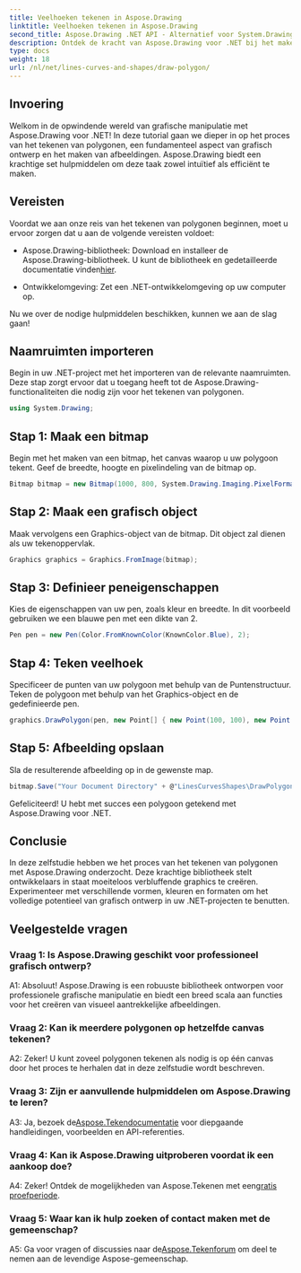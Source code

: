 ```yaml
---
title: Veelhoeken tekenen in Aspose.Drawing
linktitle: Veelhoeken tekenen in Aspose.Drawing
second_title: Aspose.Drawing .NET API - Alternatief voor System.Drawing.Common
description: Ontdek de kracht van Aspose.Drawing voor .NET bij het maken van verbluffende graphics. Teken moeiteloos polygonen met deze intuïtieve bibliotheek.
type: docs
weight: 18
url: /nl/net/lines-curves-and-shapes/draw-polygon/
---
```

## Invoering

Welkom in de opwindende wereld van grafische manipulatie met Aspose.Drawing voor .NET! In deze tutorial gaan we dieper in op het proces van het tekenen van polygonen, een fundamenteel aspect van grafisch ontwerp en het maken van afbeeldingen. Aspose.Drawing biedt een krachtige set hulpmiddelen om deze taak zowel intuïtief als efficiënt te maken.

## Vereisten

Voordat we aan onze reis van het tekenen van polygonen beginnen, moet u ervoor zorgen dat u aan de volgende vereisten voldoet:

- Aspose.Drawing-bibliotheek: Download en installeer de Aspose.Drawing-bibliotheek. U kunt de bibliotheek en gedetailleerde documentatie vinden[hier](https://reference.aspose.com/drawing/net/).

- Ontwikkelomgeving: Zet een .NET-ontwikkelomgeving op uw computer op.

Nu we over de nodige hulpmiddelen beschikken, kunnen we aan de slag gaan!

## Naamruimten importeren

Begin in uw .NET-project met het importeren van de relevante naamruimten. Deze stap zorgt ervoor dat u toegang heeft tot de Aspose.Drawing-functionaliteiten die nodig zijn voor het tekenen van polygonen.

```csharp
using System.Drawing;
```

## Stap 1: Maak een bitmap

Begin met het maken van een bitmap, het canvas waarop u uw polygoon tekent. Geef de breedte, hoogte en pixelindeling van de bitmap op.

```csharp
Bitmap bitmap = new Bitmap(1000, 800, System.Drawing.Imaging.PixelFormat.Format32bppPArgb);
```

## Stap 2: Maak een grafisch object

Maak vervolgens een Graphics-object van de bitmap. Dit object zal dienen als uw tekenoppervlak.

```csharp
Graphics graphics = Graphics.FromImage(bitmap);
```

## Stap 3: Definieer peneigenschappen

Kies de eigenschappen van uw pen, zoals kleur en breedte. In dit voorbeeld gebruiken we een blauwe pen met een dikte van 2.

```csharp
Pen pen = new Pen(Color.FromKnownColor(KnownColor.Blue), 2);
```

## Stap 4: Teken veelhoek

Specificeer de punten van uw polygoon met behulp van de Puntenstructuur. Teken de polygoon met behulp van het Graphics-object en de gedefinieerde pen.

```csharp
graphics.DrawPolygon(pen, new Point[] { new Point(100, 100), new Point(500, 700), new Point(900, 100) });
```

## Stap 5: Afbeelding opslaan

Sla de resulterende afbeelding op in de gewenste map.

```csharp
bitmap.Save("Your Document Directory" + @"LinesCurvesShapes\DrawPolygon_out.png");
```

Gefeliciteerd! U hebt met succes een polygoon getekend met Aspose.Drawing voor .NET.

## Conclusie

In deze zelfstudie hebben we het proces van het tekenen van polygonen met Aspose.Drawing onderzocht. Deze krachtige bibliotheek stelt ontwikkelaars in staat moeiteloos verbluffende graphics te creëren. Experimenteer met verschillende vormen, kleuren en formaten om het volledige potentieel van grafisch ontwerp in uw .NET-projecten te benutten.

## Veelgestelde vragen

### Vraag 1: Is Aspose.Drawing geschikt voor professioneel grafisch ontwerp?

A1: Absoluut! Aspose.Drawing is een robuuste bibliotheek ontworpen voor professionele grafische manipulatie en biedt een breed scala aan functies voor het creëren van visueel aantrekkelijke afbeeldingen.

### Vraag 2: Kan ik meerdere polygonen op hetzelfde canvas tekenen?

A2: Zeker! U kunt zoveel polygonen tekenen als nodig is op één canvas door het proces te herhalen dat in deze zelfstudie wordt beschreven.

### Vraag 3: Zijn er aanvullende hulpmiddelen om Aspose.Drawing te leren?

 A3: Ja, bezoek de[Aspose.Tekendocumentatie](https://reference.aspose.com/drawing/net/) voor diepgaande handleidingen, voorbeelden en API-referenties.

### Vraag 4: Kan ik Aspose.Drawing uitproberen voordat ik een aankoop doe?

 A4: Zeker! Ontdek de mogelijkheden van Aspose.Tekenen met een[gratis proefperiode](https://releases.aspose.com/).

### Vraag 5: Waar kan ik hulp zoeken of contact maken met de gemeenschap?

 A5: Ga voor vragen of discussies naar de[Aspose.Tekenforum](https://forum.aspose.com/c/diagram/17) om deel te nemen aan de levendige Aspose-gemeenschap.